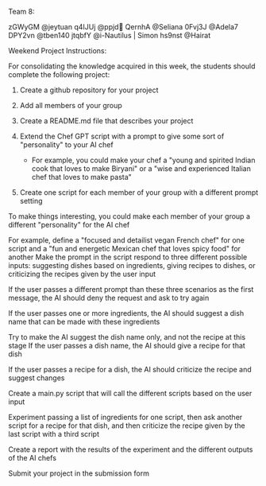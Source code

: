 Team 8:

zGWyGM    @jeytuan 
q4IJUj    @ppjd📍 
QernhA    @Seliana 
0Fvj3J    @Adela7 
DPY2vn    @tben140 
jtqbfY    @i-Nautilus | Simon 
hs9nst    @Hairat 


Weekend Project Instructions:

For consolidating the knowledge acquired in this week, the students should complete the following project:

1. Create a github repository for your project

2. Add all members of your group

3. Create a README.md file that describes your project

4. Extend the Chef GPT script with a prompt to give some sort of "personality" to your AI chef

    - For example, you could make your chef a "young and spirited Indian cook that loves to make Biryani" or a "wise and experienced Italian chef that loves to make pasta"


5. Create one script for each member of your group with a different prompt setting

To make things interesting, you could make each member of your group a different "personality" for the AI chef

For example, define a "focused and detailist vegan French chef" for one script and a "fun and energetic Mexican chef that loves spicy food" for another
Make the prompt in the script respond to three different possible inputs: suggesting dishes based on ingredients, giving recipes to dishes, or criticizing the recipes given by the user input

If the user passes a different prompt than these three scenarios as the first message, the AI should deny the request and ask to try again

If the user passes one or more ingredients, the AI should suggest a dish name that can be made with these ingredients

Try to make the AI suggest the dish name only, and not the recipe at this stage
If the user passes a dish name, the AI should give a recipe for that dish

If the user passes a recipe for a dish, the AI should criticize the recipe and suggest changes

Create a main.py script that will call the different scripts based on the user input

Experiment passing a list of ingredients for one script, then ask another script for a recipe for that dish, and then criticize the recipe given by the last script with a third script

Create a report with the results of the experiment and the different outputs of the AI chefs

Submit your project in the submission form
